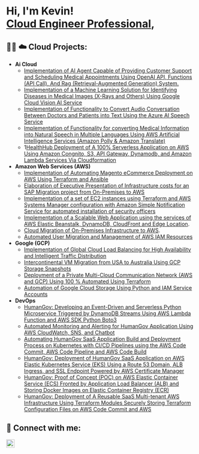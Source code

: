<h1>Hi, I'm Kevin! <br/><a href="https://github.com/cloudarchit731"> <a href="https://www.linkedin.com/in/kevin-charles-aws/)/">Cloud Engineer Professional</a>, 

<h2>👨‍💻 ☁️ Cloud Projects:</h2>

- <b>Ai Cloud</b>
  - [Implementation of AI Agent Capable of Providing Customer Support and Scheduling Medical Appointments Using OpenAI API, Functions (API Call), And Rag (Retrieval-Augmented Generation) System.](https://github.com/cloudarchitectgithub/HealthHub-AI-Assistant)
  - [Implementation of a Machine Learning Solution for Identifying Diseases in Medical Images (X-Rays and Others) Using Google Cloud Vision AI Service](https://github.com/cloudarchitectgithub/HealthHub-Vision-AI)
  - [Implementation of Functionality to Convert Audio Conversation Between Doctors and Patients into Text Using the Azure AI Speech Service](https://github.com/cloudarchitectgithub/HealthHub-Speech-to-Text)  
  - [Implementation of Functionality for converting Medical Information into Natural Speech in Multiple Languages Using AWS Artificial Intelligence Services (Amazon Polly & Amazon Translate)](https://github.com/cloudarchitectgithub/HealthHub-Medical-Voice-AWS-Translator)
  - 1[HealthHub Deployment of A 100% Serverless Application on AWS Using Amazon Congnito, S3, API Gateway, Dynamodb, and Amazon Lambda Services Via Cloudformation](https://github.com/cloudarchitectgithub/HealthHub-Medical-Voice-AWS-Translator)
- <b>Amazon Web Services (AWS)</b>
  - [Implementation of Automating Magento eCommerce Deployment on AWS Using Terraform and Ansible](https://github.com/cloudarchitectgithub/Automating-Magento-eCommerce-Deployment-on-AWS-Using-Terraform-and-Ansible)
  - [Elaboration of Executive Presentation of Infrastructure costs for an SAP Migration project from On-Premises to AWS](https://github.com/cloudarchitectgithub/SAP-Migration-AWS-Cost-Analysis)
  - [Implementation of a set of EC2 instances using Terraform and AWS Systems Manager configuration with Amazon Simple Notification Service for automated installation of security officers](https://github.com/cloudarchitectgithub/Terraform-AWS-SystemsManager-SNS-EC2-Security-Agents)
  - [Implementation of a Scalable Web Application using the services of AWS Elastic Beanstalk, DynamoDB, CloudFront and Edge Location](https://github.com/cloudarchitectgithub/AWS-Cloud-Scalable-Web-Application-using-AWS-Elastic-Beanstalk-DynamoDB-CloudFront-Edge-Location/tree/main).
  - [Cloud Migration of On-Premises Infrastructure to AWS](https://github.com/cloudarchitectgithub/Cloud-Migration-of-On-Premises-Infrastructure-to-AWS).
  - [Automated User Migration and Management of AWS IAM Resources](https://github.com/cloudarchitectgithub/Automated-User-Migration-and-Management-of-AWS-IAM-Resources) 
- <b>Google (GCP)</b>
  - [Implementation of Global Cloud Load Balancing for High Availability and Intelligent Traffic Distribution]()
  - [Intercontinental VM Migration from USA to Australia Using GCP Storage Snapshots]()
  - [Deployment of a Private Multi-Cloud Communication Network (AWS and GCP) Using 100 % Automated Using Terraform]()
  - [Automation of Google Cloud Storage Using Python and IAM Service Accounts]()
- <b>DevOps</b>
  - [HumanGov: Developing an Event-Driven and Serverless Python Microservice Triggered by DynamoDB Streams Using AWS Lambda Function and AWS SDK Python Boto3](https://github.com/cloudarchitectgithub/HumanGov-Serverless-Microservice)
  - [Automated Monitoring and Alerting for HumanGov Application Using AWS CloudWatch, SNS, and Chatbot](https://github.com/cloudarchitectgithub/HumanGov-AWS-CloudWatch-Synthetics-Monitoring)
  - [Automating HumanGov SaaS Application Build and Deployment Process on Kubernetes with CI/CD Pipelines using the AWS Code Commit, AWS Code Pipeline and AWS Code Build](https://github.com/cloudarchitectgithub/HumanGov-CI-CD-Pipeline-with-AWS-and-Kubernetes)
  - [HumanGov: Deployment of HumanGov SaaS Application on AWS Elastic Kubernetes Service (EKS) Using a Route 53 Domain, ALB Ingress, and SSL Endpoint Powered by AWS Certificate Manager]()
  - [HumanGov: Proof of Concept (POC) on AWS Elastic Container Service (ECS) Fronted by Application Load Balancer (ALB) and Storing Docker Images on Elastic Container Registry (ECR)]()
  - [HumanGov: Deployment of A Reusable SaaS Multi-tenant AWS Infrastructure Using Terraform Modules Securely Storing Terraform Configuration Files on AWS Code Commit and AWS]()

<h2> 🔗 Connect with me:</h2>

[<img align="left" alt="KevinCharles | LinkedIn" width="22px" src="https://cdn.jsdelivr.net/npm/simple-icons@v3/icons/linkedin.svg" />][linkedin]

[linkedin]: https://www.linkedin.com/in/kevin-charles-aws/

<!--
**joshmadakor1/joshmadakor1** is a ✨ _special_ ✨ repository because its `README.md` (this file) appears on your GitHub profile.

Here are some ideas to get you started:

- 🔭 I’m currently working on ...
- 🌱 I’m currently learning ...
- 👯 I’m looking to collaborate on ...
- 🤔 I’m looking for help with ...
- 💬 Ask me about ...
- 📫 How to reach me: ...
- 😄 Pronouns: ...
- ⚡ Fun fact: ...
-->
